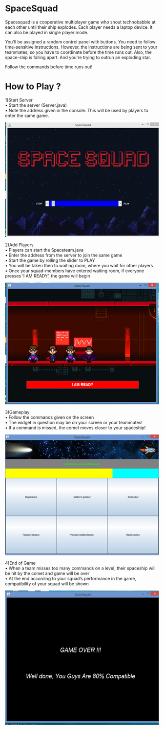 # SpaceSquad

Spacesquad is a cooperative multiplayer game who shout technobabble at each other until their ship explodes. Each player needs a laptop device. It can also be played in single player mode.

You'll be assigned a random control panel with buttons. You need to follow time-sensitive instructions. However, the instructions are being sent to your teammates, so you have to coordinate before the time runs out. Also, the space-ship is falling apart. And you're trying to outrun an exploding star.

Follow the commands before time runs out!


# How to Play ?

1)Start Server<br>
•	Start the server (Server.java) <br>
•	Note the address given in the console. This will be used by players to enter the same game.<br>
<p align="center">
  <img src="https://github.com/vidhi-mistry/SpaceSquad/blob/master/Screenshots/startscreen.png">
</p>
 


2)Add Players<br>
•	Players can start the Spaceteam.java <br>
•	Enter the address from the server to join the same game <br>
•	Start the game by rolling the slider to PLAY <br>
•	You will be taken then to waiting room, where you wait for other players <br>
•	Once your squad-members have entered waiting room, if everyone presses ‘I AM READY’, the game will begin <br>
<p align="center">
  <img src="https://github.com/vidhi-mistry/SpaceSquad/blob/master/Screenshots/waiting_room.png">
</p>
 



3)Gameplay<br>
•	Follow the commands given on the screen <br>
•	The widget in question may be on your screen or your teammates! <br>
•	If a command is missed, the comet moves closer to your spaceship! <br>

<p align="center">
  <img src="https://github.com/vidhi-mistry/SpaceSquad/blob/master/Screenshots/gameplay.png">
</p>
 

 4)End of Game<br>
•	When a team misses too many commands on a level, their spaceship will be hit by the comet and game will be over <br>
•	At the end according to your squad’s performance in the game, compatibility of your squad will be shown <br>


<p align="center">
  <img src="https://github.com/vidhi-mistry/SpaceSquad/blob/master/Screenshots/gameover.png">
</p>
 



